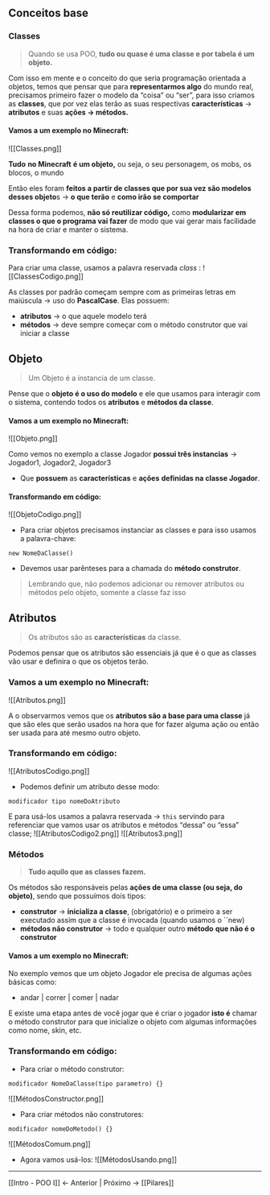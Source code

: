 ## Conceitos base

### Classes

> Quando se usa POO, **tudo ou quase é uma classe e por tabela é um objeto.**

Com isso em mente e o conceito do que seria programação orientada a objetos, temos que pensar que para **representarmos algo** do mundo real, precisamos primeiro fazer o modelo da “coisa” ou “ser”, para isso criamos as **classes**, que por vez elas terão as suas respectivas **características** → **atributos** e suas **ações → métodos.**

#### Vamos a um exemplo no Minecraft:
![[Classes.png]]

 **Tudo** **no Minecraft** **é um objeto,** ou seja, o seu personagem, os mobs, os blocos, o mundo

Então eles foram **feitos a partir de classes que por sua vez são modelos desses objeto**s → **o que terão** e **como irão se comportar**

Dessa forma podemos, **não só reutilizar código,** como **modularizar em classes o que o programa vai fazer** de modo que vai gerar mais facilidade na hora de criar e manter o sistema.

### Transformando em código:
Para criar uma classe, usamos a palavra reservada _class_ :
![[ClassesCodigo.png]]

As classes por padrão começam sempre com as primeiras letras em maiúscula → uso do **PascalCase**. Elas possuem:
- **atributos** → o que aquele modelo terá
- **métodos** → deve sempre começar com o método construtor que vai iniciar a classe

## Objeto

> Um Objeto é a instancia de um classe.

Pense que o **objeto é o uso do modelo** e ele que usamos para interagir com o sistema, contendo todos os **atributos** e **métodos da classe**.

#### Vamos a um exemplo no Minecraft:
![[Objeto.png]]

Como vemos no exemplo a classe Jogador **possui três instancias** → Jogador1, Jogador2, Jogador3

- Que **possuem** as **características** e **ações** **definidas na classe Jogador**.

#### Transformando em código:
![[ObjetoCodigo.png]]
- Para criar objetos precisamos instanciar as classes e para isso usamos a palavra-chave:
```
new NomeDaClasse()
```

- Devemos usar parênteses para a chamada do **método construtor**.

> Lembrando que, não podemos adicionar ou remover atributos ou métodos pelo objeto, somente a classe faz isso


## Atributos

> Os atributos são as **características** da classe.

Podemos pensar que os atributos são essenciais já que é o que as classes vão usar e definira o que os objetos terão.

### Vamos a um exemplo no Minecraft:
![[Atributos.png]]

A o observarmos vemos que os **atributos são a base para uma classe** já que são eles que serão usados na hora que for fazer alguma ação ou então ser usada para até mesmo outro objeto.

### Transformando em código:
![[AtributosCodigo.png]]
- Podemos definir um atributo desse modo:
```
modificador tipo nomeDoAtributo
```

E para usá-los usamos a palavra reservada → `this` servindo para referenciar que vamos usar os atributos e métodos “dessa” ou “essa” classe;
![[AtributosCodigo2.png]]
![[Atributos3.png]]

### Métodos

> **Tudo aquilo que as classes fazem.**

Os métodos são responsáveis pelas **ações de uma classe (ou seja, do objeto)**, sendo que possuímos dois tipos:
- **construtor** → **inicializa a classe**, (obrigatório) e o primeiro a ser executado assim que a classe é invocada (quando usamos o ``new)
- **métodos não construtor** → todo e qualquer outro **método** **que não é o construtor**

#### Vamos a um exemplo no Minecraft:
No exemplo vemos que um objeto Jogador ele precisa de algumas ações básicas como:

- andar | correr | comer | nadar

E existe uma etapa antes de você jogar que é criar o jogador **isto é** chamar o método construtor para que inicialize o objeto com algumas informações como nome, skin, etc.

### Transformando em código:
- Para criar o método construtor:
```
modificador NomeDaClasse(tipo parametro) {}
```
 ![[MétodosConstructor.png]]

- Para criar métodos não construtores:
```
modificador nomeDoMetodo() {}
```
  ![[MétodosComum.png]]
  
- Agora vamos usá-los:
![[MétodosUsando.png]]

---

[[Intro - POO I]] <- Anterior | Próximo ->  [[Pilares]]